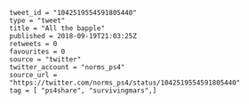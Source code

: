 ```
tweet_id = "1042519554591805440"
type = "tweet"
title = "All the bapple"
published = 2018-09-19T21:03:25Z
retweets = 0
favourites = 0
source = "twitter"
twitter_account = "norms_ps4"
source_url = "https://twitter.com/norms_ps4/status/1042519554591805440"
tag = [ "ps4share", "survivingmars",]
```

<p class='image'><img src='http://mnf.m17s.net/2018/09/19/DnfGAl6X4AImCid.jpg' alt=''></p>

